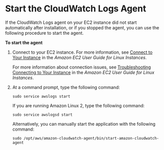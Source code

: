 # Start the CloudWatch Logs Agent<a name="StartTheCWLAgent"></a>

If the CloudWatch Logs agent on your EC2 instance did not start automatically after installation, or if you stopped the agent, you can use the following procedure to start the agent\.

**To start the agent**

1. Connect to your EC2 instance\. For more information, see [Connect to Your Instance](https://docs.aws.amazon.com/AWSEC2/latest/UserGuide/ec2-connect-to-instance-linux.html) in the *Amazon EC2 User Guide for Linux Instances*\.

   For more information about connection issues, see [Troubleshooting Connecting to Your Instance](https://docs.aws.amazon.com/AWSEC2/latest/UserGuide/TroubleshootingInstancesConnecting.html) in the *Amazon EC2 User Guide for Linux Instances*\.

1. At a command prompt, type the following command:

   ```
   sudo service awslogs start
   ```

   If you are running Amazon Linux 2, type the following command:

   ```
   sudo service awslogsd start
   ```
   Alternatively, you can manually start the application with the following command:
   ```
   sudo /opt/aws/amazon-cloudwatch-agent/bin/start-amazon-cloudwatch-agent
   ```
